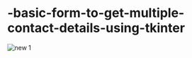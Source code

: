 # -basic-form-to-get-multiple-contact-details-using-tkinter


![new 1](https://user-images.githubusercontent.com/90713809/205013437-0b249990-0be8-4d1c-80de-745e3955c2dc.png)
